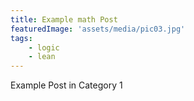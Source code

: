 ```yaml
---
title: Example math Post 
featuredImage: 'assets/media/pic03.jpg'
tags:
    - logic
    - lean
---
```


Example Post in Category 1